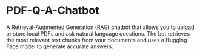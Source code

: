 # PDF-Q-A-Chatbot
A Retrieval-Augmented Generation (RAG) chatbot that allows you to upload or store local PDFs and ask natural language questions. The bot retrieves the most relevant text chunks from your documents and uses a Hugging Face model to generate accurate answers.
